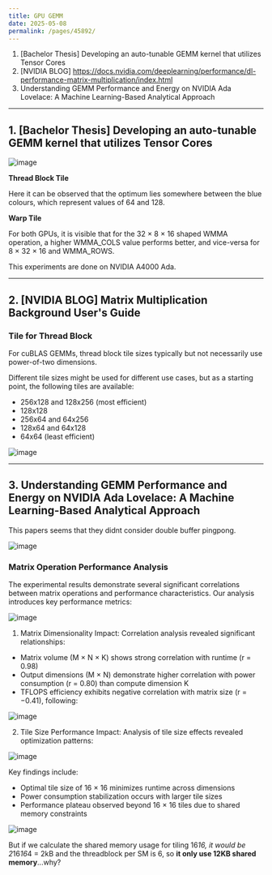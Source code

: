 ```yaml
---
title: GPU GEMM
date: 2025-05-08
permalink: /pages/45892/
---
```



1. [Bachelor Thesis] Developing an auto-tunable GEMM kernel that utilizes Tensor Cores
2. [NVIDIA BLOG] https://docs.nvidia.com/deeplearning/performance/dl-performance-matrix-multiplication/index.html
3. Understanding GEMM Performance and Energy on NVIDIA Ada Lovelace: A Machine Learning-Based Analytical Approach

---
## 1. [Bachelor Thesis] Developing an auto-tunable GEMM kernel that utilizes Tensor Cores

![image](https://github.com/user-attachments/assets/8fc44f80-eb79-4dfd-80a4-60a80343d087)

**Thread Block Tile**

Here it can be observed that the optimum lies somewhere between the blue colours, which represent values of 64 and 128.

**Warp Tile**

For both GPUs, it is visible that for the 32 × 8 × 16 shaped WMMA operation, a higher WMMA_COLS value performs better, and vice-versa for 8 × 32 × 16 and WMMA_ROWS.

This experiments are done on NVIDIA A4000 Ada.

---


## 2. [NVIDIA BLOG] Matrix Multiplication Background User's Guide

### Tile for Thread Block

For cuBLAS GEMMs, thread block tile sizes typically but not necessarily use power-of-two dimensions.

Different tile sizes might be used for different use cases, but as a starting point, the following tiles are available:
- 256x128 and 128x256 (most efficient)
- 128x128
- 256x64 and 64x256
- 128x64 and 64x128
- 64x64 (least efficient)

![image](https://github.com/user-attachments/assets/7fb2ff1b-f665-484e-b44b-9c869b89fd02)


---

## 3. Understanding GEMM Performance and Energy on NVIDIA Ada Lovelace: A Machine Learning-Based Analytical Approach

This papers seems that they didnt consider double buffer pingpong.

![image](https://github.com/user-attachments/assets/14c8b856-689f-4c9c-9e6b-804571ab5382)



### Matrix Operation Performance Analysis

The experimental results demonstrate several significant correlations between matrix operations and performance characteristics. Our analysis introduces key performance metrics:

![image](https://github.com/user-attachments/assets/71311a09-619e-49b7-96bf-1c67becc1673)

1) Matrix Dimensionality Impact: Correlation analysis revealed significant relationships:
   
- Matrix volume (M × N × K) shows strong correlation with runtime (r = 0.98)
- Output dimensions (M × N) demonstrate higher correlation with power consumption (r = 0.80) than compute
dimension K
- TFLOPS efficiency exhibits negative correlation with matrix size (r = −0.41), following:

![image](https://github.com/user-attachments/assets/aac518d6-4a49-4896-a2f6-8aa77b760356)


2) Tile Size Performance Impact: Analysis of tile size effects revealed optimization patterns:

![image](https://github.com/user-attachments/assets/7fe0ec65-da9c-4679-b530-9378219ac875)

Key findings include:
- Optimal tile size of 16 × 16 minimizes runtime across dimensions
- Power consumption stabilization occurs with larger tile sizes
- Performance plateau observed beyond 16 × 16 tiles due to shared memory constraints


![image](https://github.com/user-attachments/assets/e489e08c-57c5-496b-abee-7c0a26af305c)

But if we calculate the shared memory usage for tiling 16*16, it would be 2*16*16*4 = 2kB and the threadblock per SM is 6, so **it only use 12KB shared memory**...why?

